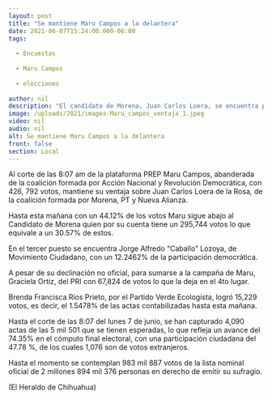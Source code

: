 ```yaml
---
layout: post
title: "Se mantiene Maru Campos a la delantera"
date: 2021-06-07T15:24:00.000-06:00
tags:
  
  - Encuestas
  
  - Maru Campos
  
  - elecciones
  
author: nil
description: "El candidato de Morena, Juan Carlos Loera, se encuentra por debajo con 30.57 por ciento de los sufragios contados"
image: /uploads/2021/images-Maru_campos_ventaja_1.jpeg
video: nil
audio: nil
alt: Se mantiene Maru Campos a la delantera
front: false
section: Local
---
```


Al corte de las 8:07 am de la plataforma PREP Maru Campos, abanderada de la coalición formada por Acción Nacional y Revolución Democrática, con 426, 792 votos, mantiene su ventaja sobre Juan Carlos Loera de la Rosa, de la coalición formada por Morena, PT y Nueva Alianza.

Hasta esta mañana con un 44.12% de los votos Maru sigue abajo al Candidato de Morena quien por su cuenta tiene un 295,744 votos lo que equivale a un 30.57% de estos.

En el tercer puesto se encuentra Jorge Alfredo “Caballo” Lozoya, de Movimiento Ciudadano, con un 12.2462% de la participación democrática.

A pesar de su declinación no oficial, para sumarse a la campaña de Maru, Graciela Ortiz, del PRI con 67,824 de votos lo que la deja en el 4to lugar.

Brenda Francisca Ríos Prieto, por el Partido Verde Ecologista, logró 15,229 votos, es decir, el 1.5478% de las actas contabilizadas hasta esta mañana.

Hasta el corte de las 8:07 del lunes 7 de junio, se han capturado 4,090 actas de las 5 mil 501 que se tienen esperadas, lo que refleja un avance del 74.35% en el cómputo final electoral, con una participación ciudadana del 47.78 %, de los cuales 1,076 son de votos extranjeros.

Hasta el momento se contemplan 983 mil 887 votos de la lista nominal oficial de 2 millones 894 mil 376 personas en derecho de emitir su sufragio.

(El Heraldo de Chihuahua)
